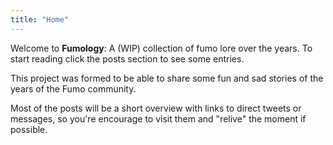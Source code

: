 ```yaml
---
title: "Home"
---
```


Welcome to **Fumology**: A (WIP) collection of fumo lore over the years. To start reading click the posts section to see some entries.

This project was formed to be able to share some fun and sad stories of the years of the Fumo community.

Most of the posts will be a short overview with links to direct tweets or messages, so you're encourage to visit them and "relive" the moment if possible.